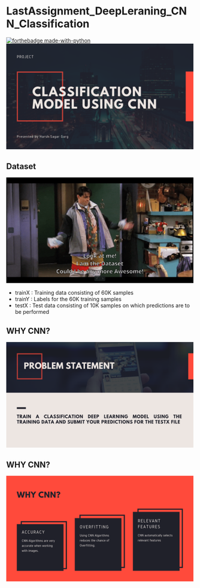 # LastAssignment_DeepLeraning_CNN_Classification
[![forthebadge made-with-python](http://ForTheBadge.com/images/badges/made-with-python.svg)](https://www.python.org/)
<br>
<img src="images1/1.png" width="500">

## Dataset
<img src="images1/6.png" width="500" />

* trainX : Training data consisting of 60K samples
* trainY : Labels for the 60K training samples
* testX  : Test data consisting of 10K samples on which predictions are to be performed

## WHY CNN?
<img src="images1/2.png" width="500" />

## WHY CNN?
<img src="images1/3.png" width="500" />
